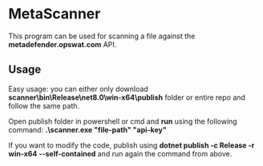 # MetaScanner

This program can be used for scanning a file against the **metadefender.opswat.com** API.

## Usage

Easy usage: you can either only download **scanner\bin\Release\net8.0\win-x64\publish** folder or entire repo and follow the same path.

Open publish folder in powershell or cmd and **run** using the following command: **.\scanner.exe "file-path" "api-key"**



If you want to modify the code, publish using **dotnet publish -c Release -r win-x64 --self-contained** and run again the command from above.

